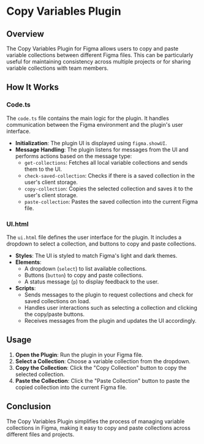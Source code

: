 # Copy Variables Plugin

## Overview

The Copy Variables Plugin for Figma allows users to copy and paste variable collections between different Figma files. This can be particularly useful for maintaining consistency across multiple projects or for sharing variable collections with team members.

## How It Works

### Code.ts

The `code.ts` file contains the main logic for the plugin. It handles communication between the Figma environment and the plugin's user interface.

- **Initialization**: The plugin UI is displayed using `figma.showUI`.
- **Message Handling**: The plugin listens for messages from the UI and performs actions based on the message type:
    - `get-collections`: Fetches all local variable collections and sends them to the UI.
    - `check-saved-collection`: Checks if there is a saved collection in the user's client storage.
    - `copy-collection`: Copies the selected collection and saves it to the user's client storage.
    - `paste-collection`: Pastes the saved collection into the current Figma file.

### UI.html

The `ui.html` file defines the user interface for the plugin. It includes a dropdown to select a collection, and buttons to copy and paste collections.

- **Styles**: The UI is styled to match Figma's light and dark themes.
- **Elements**:
    - A dropdown (`select`) to list available collections.
    - Buttons (`button`) to copy and paste collections.
    - A status message (`p`) to display feedback to the user.
- **Scripts**:
    - Sends messages to the plugin to request collections and check for saved collections on load.
    - Handles user interactions such as selecting a collection and clicking the copy/paste buttons.
    - Receives messages from the plugin and updates the UI accordingly.

## Usage

1. **Open the Plugin**: Run the plugin in your Figma file.
2. **Select a Collection**: Choose a variable collection from the dropdown.
3. **Copy the Collection**: Click the "Copy Collection" button to copy the selected collection.
4. **Paste the Collection**: Click the "Paste Collection" button to paste the copied collection into the current Figma file.

## Conclusion

The Copy Variables Plugin simplifies the process of managing variable collections in Figma, making it easy to copy and paste collections across different files and projects.